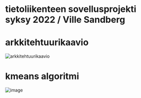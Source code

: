 # tietoliikenteen sovellusprojekti syksy 2022 / Ville Sandberg



# arkkitehtuurikaavio
![arkkitehtuurikaavio](https://user-images.githubusercontent.com/99398876/199468858-7a31d180-b60e-4c1e-b104-fa0673d66750.PNG)

# kmeans algoritmi
![image](https://user-images.githubusercontent.com/99398876/204475630-815fb3b7-66dc-460f-a5cb-d410711c659b.png)




